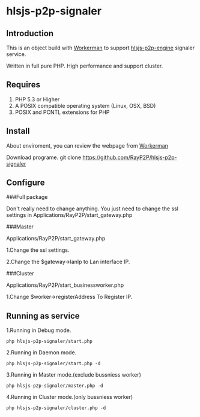 # hlsjs-p2p-signaler
## Introduction
This is an object build with [Workerman](https://github.com/walkor/Workerman "Workerman") to support [hlsjs-p2p-engine](https://github.com/cdnbye/hlsjs-p2p-engine "hlsjs-p2p-engine") signaler service.

Written in full pure PHP. High performance and support cluster.

## Requires
1. PHP 5.3 or Higher
2. A POSIX compatible operating system (Linux, OSX, BSD)
3. POSIX and PCNTL extensions for PHP

## Install
About enviroment, you can review the webpage from [Workerman](http://www.workerman.com "Workerman")

Download programe.
    git clone https://github.com/RayP2P/hlsjs-p2p-signaler

## Configure

###Full package

Don't really need to change anything. 
You just need to change the ssl settings in Applications/RayP2P/start_gateway.php

###Master

Applications/RayP2P/start_gateway.php 

1.Change the ssl settings. 

2.Change the $gateway->lanIp to Lan interface IP. 


###Cluster

Applications/RayP2P/start_businessworker.php 

1.Change $worker->registerAddress To Register IP. 

## Running as service

1.Running in Debug mode.

	php hlsjs-p2p-signaler/start.php

2.Running in Daemon mode.

	php hlsjs-p2p-signaler/start.php -d
	
3.Running in Master mode.(exclude bussniess worker)

	php hlsjs-p2p-signaler/master.php -d
	
4.Running in Cluster mode.(only bussniess worker)

	php hlsjs-p2p-signaler/cluster.php -d